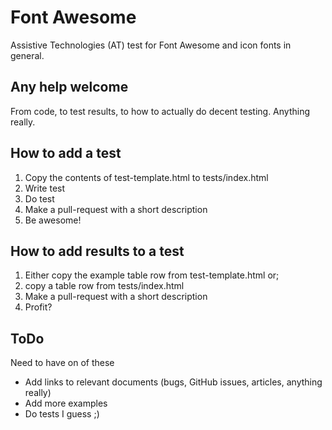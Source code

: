 # Font Awesome
Assistive Technologies (AT) test for Font Awesome and icon fonts in general.

## Any help welcome
From code, to test results, to how to actually do decent testing. Anything really.

## How to add a test

1. Copy the contents of test-template.html to tests/index.html
2. Write test
3. Do test
4. Make a pull-request with a short description
4. Be awesome!

## How to add results to a test

1. Either copy the example table row from test-template.html or;
2. copy a table row from tests/index.html
4. Make a pull-request with a short description
4. Profit?

## ToDo

Need to have on of these

* Add links to relevant documents (bugs, GitHub issues, articles, anything really)
* Add more examples
* Do tests I guess ;)
